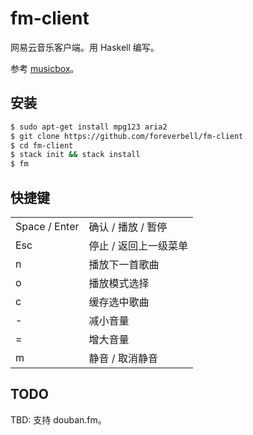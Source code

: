 # fm-client

网易云音乐客户端。用 Haskell 编写。

参考 [musicbox](https://github.com/darknessomi/musicbox)。

## 安装

```bash
$ sudo apt-get install mpg123 aria2
$ git clone https://github.com/foreverbell/fm-client
$ cd fm-client
$ stack init && stack install
$ fm
```

## 快捷键

<table>
	<tr> <td>Space / Enter</td> <td>确认 / 播放 / 暂停</td> </tr>
	<tr> <td>Esc</td> <td>停止 / 返回上一级菜单</td> </tr>
	<tr> <td>n</td> <td>播放下一首歌曲</td> </tr>
	<tr> <td>o</td> <td>播放模式选择</td> </tr>
	<tr> <td>c</td> <td>缓存选中歌曲</td> </tr>
	<tr> <td>-</td> <td>减小音量</td> </tr>
	<tr> <td>=</td> <td>增大音量</td> </tr>
	<tr> <td>m</td> <td>静音 / 取消静音</td> </tr>
</table>

## TODO

TBD: 支持 douban.fm。
